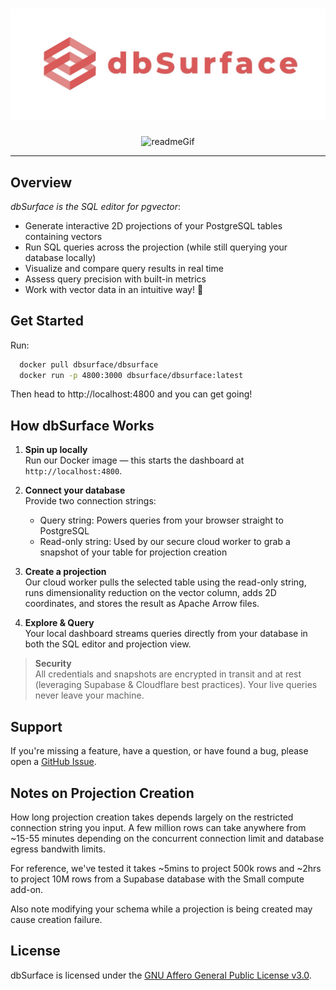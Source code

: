 <h1 align="center">
  <a href="https://dbsurface.com">
    <img 
      src="public/logo_and_name.png" 
      alt="dbSurface" 
      width="550"      
      style="height: auto;"
    />
  </a>
</h1>

<p align="center">
  <img
    src="https://github.com/user-attachments/assets/1a288048-f744-41e6-8e71-3805ce39a71a"
    alt="readmeGif"
    width="800"
  />
</p>

---
## Overview

*dbSurface is the SQL editor for pgvector*:

- Generate interactive 2D projections of your PostgreSQL tables containing vectors  
- Run SQL queries across the projection (while still querying your database locally)
- Visualize and compare query results in real time  
- Assess query precision with built-in metrics  
- Work with vector data in an intuitive way! 🚀

## Get Started
Run: 
```bash
  docker pull dbsurface/dbsurface
  docker run -p 4800:3000 dbsurface/dbsurface:latest
  ```
Then head to http://localhost:4800 and you can get going!

## How dbSurface Works

1. **Spin up locally**  
   Run our Docker image — this starts the dashboard at `http://localhost:4800`.

2. **Connect your database**  
   Provide two connection strings:  
   - Query string: Powers queries from your browser straight to PostgreSQL  
   - Read-only string: Used by our secure cloud worker to grab a snapshot of your table for projection creation

3. **Create a projection**  
   Our cloud worker pulls the selected table using the read-only string, runs dimensionality reduction on the vector column, adds 2D coordinates, and stores the result as Apache Arrow files.

4. **Explore & Query**  
   Your local dashboard streams queries directly from your database in both the SQL editor and projection view.

> **Security**  
> All credentials and snapshots are encrypted in transit and at rest (leveraging Supabase & Cloudflare best practices). Your live queries never leave your machine.  

## Support

If you're missing a feature, have a question, or have found a bug, please open a
[GitHub Issue](https://github.com/Z-Gort/dbSurface/issues/new).

## Notes on Projection Creation

How long projection creation takes depends largely on the restricted connection string you input. A few million rows can take anywhere from ~15-55 minutes depending on the concurrent connection limit and database egress bandwith limits. 

For reference, we've tested it takes ~5mins to project 500k rows and ~2hrs to project 10M rows from a Supabase database with the Small compute add-on.

Also note modifying your schema while a projection is being created may cause creation failure.

## License

dbSurface is licensed under the [GNU Affero General Public License v3.0](LICENSE).



